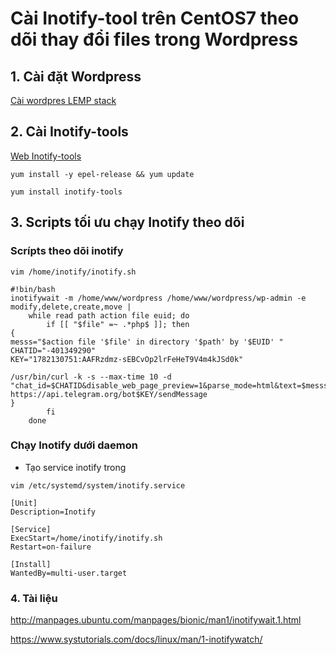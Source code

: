 # Cài Inotify-tool trên CentOS7 theo dõi thay đổi files trong Wordpress

## 1. Cài đặt Wordpress

[Cài wordpres LEMP stack](https://github.com/logan30051997/Install-webserver-CentOS7/tree/main/LEMP/wordpress)

## 2. Cài Inotify-tools

[Web Inotify-tools](https://github.com/inotify-tools/inotify-tools/wiki)

`yum install -y epel-release && yum update`

`yum install inotify-tools`

## 3. Scripts tối ưu chạy Inotify theo dõi

### Scrípts theo dõi inotify

`vim /home/inotify/inotify.sh`

```
#!bin/bash
inotifywait -m /home/www/wordpress /home/www/wordpress/wp-admin -e modify,delete,create,move |
    while read path action file euid; do
        if [[ "$file" =~ .*php$ ]]; then
{
messs="$action file '$file' in directory '$path' by '$EUID' "
CHATID="-401349290"
KEY="1782130751:AAFRzdmz-sEBCvOp2lrFeHeT9V4m4kJSd0k"

/usr/bin/curl -k -s --max-time 10 -d "chat_id=$CHATID&disable_web_page_preview=1&parse_mode=html&text=$messs" https://api.telegram.org/bot$KEY/sendMessage
}
        fi
    done
```
### Chạy Inotify dưới daemon

- Tạo service inotify trong 

`vim /etc/systemd/system/inotify.service`

```
[Unit]
Description=Inotify

[Service]
ExecStart=/home/inotify/inotify.sh
Restart=on-failure

[Install]
WantedBy=multi-user.target
```


### 4. Tài liệu

http://manpages.ubuntu.com/manpages/bionic/man1/inotifywait.1.html

https://www.systutorials.com/docs/linux/man/1-inotifywatch/



